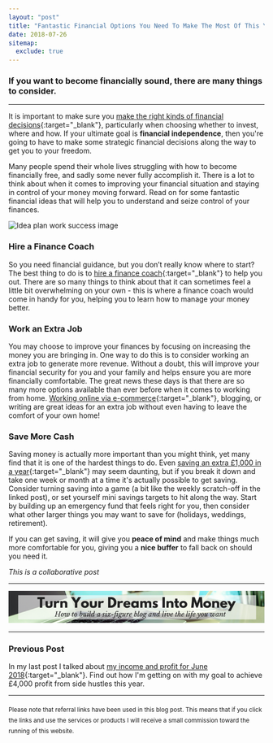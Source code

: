 ```yaml
---
layout: "post"
title: "Fantastic Financial Options You Need To Make The Most Of This Year"
date: 2018-07-26
sitemap:
  exclude: true
---
```

### If you want to become financially sound, there are many things to consider.
***

It is important to make sure you [make the right kinds of financial decisions](https://www.crosswalk.com/family/finances/budget/how-to-make-the-right-financial-decisions-11564290.html){:target="_blank"}, particularly when choosing whether to invest, where and how. If your ultimate goal is **financial independence**, then you're going to have to make some strategic financial decisions along the way to get you to your freedom. 

Many people spend their whole lives struggling with how to become financially free, and sadly some never fully accomplish it. There is a lot to think about when it comes to improving your financial situation and staying in control of your money moving forward. Read on for some fantastic financial ideas that will help you to understand and seize control of your finances. 

![Idea plan work success image](/i/2018/financial-options-1.jpg)

### Hire a Finance Coach
So you need financial guidance, but you don’t really know where to start? The best thing to do is to [hire a finance coach](https://financialmentor.com/financial-coaching/benefits/top-15-reasons-to-hire-a-money-coach){:target="_blank"} to help you out. There are so many things to think about that it can sometimes feel a little bit overwhelming on your own - this is where a finance coach would come in handy for you, helping you to learn how to manage your money better. 

### Work an Extra Job 
You may choose to improve your finances by focusing on increasing the money you are bringing in. One way to do this is to consider working an extra job to generate more revenue. Without a doubt, this will improve your financial security for you and your family and helps ensure you are more financially comfortable. The great news these days is that there are so many more options available than ever before when it comes to working from home. [Working online via e-commerce](https://selfstartr.com/start-ecommerce-business/){:target="_blank"}, blogging, or writing are great ideas for an extra job without even having to leave the comfort of your own home! 

### Save More Cash
Saving money is actually more important than you might think, yet many find that it is one of the hardest things to do. Even [saving an extra £1,000 in a year](/posts/save-one-thousand-pounds.html){:target="_blank"} may seem daunting, but if you break it down and take one week or month at a time it's actually possible to get saving. Consider turning saving into a game (a bit like the weekly scratch-off in the linked post), or set yourself mini savings targets to hit along the way. Start by building up an emergency fund that feels right for you, then consider what other larger things you may want to save for (holidays, weddings, retirement).

If you can get saving, it will give you **peace of mind** and make things much more comfortable for you, giving you a **nice buffer** to fall back on should you need it.

*This is a collaborative post*

***

<!-- START ADVERTISER: Emma Drew turn your dreams course -->
<center>
<a href="http://bit.ly/turnyourdreamsintomoney" target="_blank"><img src='/aff/turn-your-dreams-into-money-728x90.png' alt='Turn Your Dreams Into Money link to course' /></a>
</center>
<!-- END ADVERTISER: Emma Drew turn your dreams course -->

***

### Previous Post

In my last post I talked about [my income and profit for June 2018](/posts/june-2018-income-report.html){:target="_blank"}. Find out how I'm getting on with my goal to achieve £4,000 profit from side hustles this year.

***

<sub>Please note that referral links have been used in this blog post. This means that if you click the links and use the services or products I will receive a small commission toward the running of this website.</sub>











